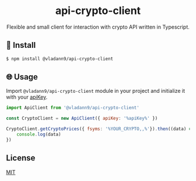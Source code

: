
<h1 align="center">
api-crypto-client
</h1>
<p align="center">
Flexible and small client for interaction with crypto API written in Typescript.
</p>

## 🔧 Install

```sh
$ npm install @vladann9/api-crypto-client
```

## 🌐 Usage

Import `@vladann9/api-crypto-client` module in your project and initialize it with your [apiKey](https://min-api.cryptocompare.com/).

```js
import ApiClient from '@vladann9/api-crypto-client'

const CryptoClient = new ApiClient({ apiKey: '%apiKey%' })

CryptoClient.getCryptoPrices({ fsyms: '%YOUR_CRYPTO,,%'}).then((data) => {
    console.log(data)
})
```

## License

[MIT](LICENSE)
